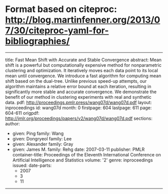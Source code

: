 # Format based on citeproc: http://blog.martinfenner.org/2013/07/30/citeproc-yaml-for-bibliographies/
---
title: Fast Mean Shift with Accurate and Stable Convergence
abstract: Mean shift is a powerful but computationally expensive method for nonparametric
  clustering and optimization. It iteratively moves each data point to its local mean
  until convergence. We introduce a fast algorithm for computing mean shift based
  on the dual-tree. Unlike previous speed-up attempts, our algorithm maintains a relative
  error bound at each iteration, resulting in significantly more stable and accurate
  convergence. We demonstrate the benefit of our method in clustering experiments
  with real and synthetic data.
pdf: http://proceedings.pmlr.press/wang07d/wang07d.pdf
layout: inproceedings
id: wang07d
month: 0
firstpage: 604
lastpage: 611
page: 604-611
origpdf: http://jmlr.org/proceedings/papers/v2/wang07d/wang07d.pdf
sections: 
author:
- given: Ping
  family: Wang
- given: Dongryeol
  family: Lee
- given: Alexander
  family: Gray
- given: James M.
  family: Rehg
date: 2007-03-11
publisher: PMLR
container-title: Proceedings of the Eleventh International Conference on Artificial
  Intelligence and Statistics
volume: '2'
genre: inproceedings
issued:
  date-parts:
  - 2007
  - 3
  - 11
---
